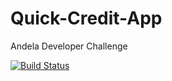 # Quick-Credit-App
Andela Developer Challenge

[![Build Status](https://travis-ci.com/abolibot/Quick-Credit-App.svg?branch=develop)](https://travis-ci.com/abolibot/Quick-Credit-App)
